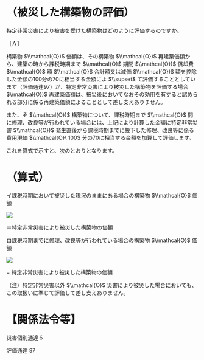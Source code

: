 # （被災した構築物の評価）

特定非常災害により被害を受けた構築物はどのように評価するのですか。

［Ａ］

構築物 $\\mathcal{O})$ 価額は、その構築物 $\\mathcal{O})$ 再建築価額から、建築の時から課税時期まで $\\mathcal{O}$ 期間 $\\mathcal{O})$ 償却費 $\\mathcal{O}$ 額 $\\mathcal{O}$ 合計額又は減価 $\\mathcal{O})$ 額を控除した金額の100分の70に相当する金額によ $\\supset$ て評価することとしています（評価通達97）が、特定非常災害により被災した構築物を評価する場合 $\\mathcal{O})$ 再建築価額は、被災後においてなおその効用を有すると認められる部分に係る再建築価額によることとして差し支えありません。

また、そ $\\mathcal{O})$ 構築物について、課税時期まで $\\mathcal{O}$ 間に修理、改良等が行われている場合には、上記により計算した金額に特定非常災害 $\\mathcal{O})$ 発生直後から課税時期までに投下した修理、改良等に係る費用現価 $\\mathcal{O}\ 100$ 分の70に相当する金額を加算して評価します。

これを算式で示すと、次のとおりとなります。

# （算式）

イ課税時期において被災した現況のままにある場合の構築物 $\\mathcal{O}$ 価額

![](https://www.nta.go.jp/tmp/214b3772-b2e2-442b-8226-9aac47d199dc/images/9f274471c6752e4379a3a5156df07af38ab6418a6faf505f87ca589955406c53.jpg)

＝特定非常災害により被災した構築物の価額

ロ課税時期までに修理、改良等が行われている場合の構築物 $\\mathcal{O}$ 価額

![](https://www.nta.go.jp/tmp/214b3772-b2e2-442b-8226-9aac47d199dc/images/d0e3c9d958adef43d7789b6b63bbfe45431e9521741f0575adc2000ac3961216.jpg)

$=$ 特定非常災害により被災した構築物の価額

（注）特定非常災害以外 $\\mathcal{O}$ 災害により被災した場合においても、この取扱いに準じて評価して差し支えありません。

# 【関係法令等】

災害個別通達６

評価通達 97